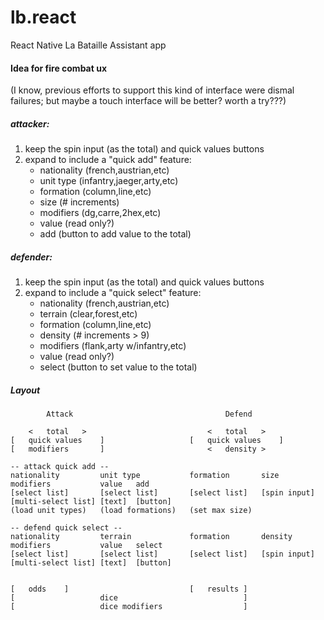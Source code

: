 # lb.react
React Native La Bataille Assistant app

#### Idea for fire combat ux
(I know, previous efforts to support this kind of interface were dismal failures; but maybe a touch interface will be better? worth a try???)

##### attacker:
1. keep the spin input (as the total) and quick values buttons
2. expand to include a "quick add" feature:
	- nationality	(french,austrian,etc)
	- unit type		(infantry,jaeger,arty,etc)
	- formation		(column,line,etc)
	- size			(# increments)
	- modifiers		(dg,carre,2hex,etc)
	- value			(read only?)
	- add			(button to add value to the total)

##### defender:
1. keep the spin input (as the total) and quick values buttons
2. expand to include a "quick select" feature:
	- nationality	(french,austrian,etc)
	- terrain		(clear,forest,etc)
	- formation		(column,line,etc)
	- density		(# increments > 9)
	- modifiers		(flank,arty w/infantry,etc)
	- value			(read only?)
	- select		(button to set value to the total)


##### Layout

			Attack									Defend

		<	total	>							<	total	>
	[	quick values	]					[	quick values	]
	[	modifiers		]						<	density	>

	-- attack quick add --
	nationality			unit type			formation		size			modifiers			value	add
	[select list]		[select list]		[select list]	[spin input]	[multi-select list]	[text]	[button]
	(load unit types)	(load formations)	(set max size)

	-- defend quick select --
	nationality			terrain				formation		density			modifiers			value	select
	[select list]		[select list]		[select list]	[spin input]	[multi-select list]	[text]	[button]


	[	odds	]							[	results	]
	[					dice							]
	[					dice modifiers					]
